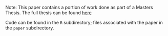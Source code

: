 
Note: This paper contains a portion of work done as part of a Masters
Thesis. The full thesis can be found
[here](https://github.com/MirandaTilton/ISU_CC)

Code can be found in the `R` subdirectory; files associated with the
paper in the `paper` subdirectory.
